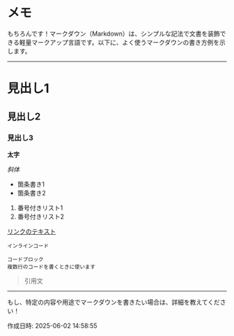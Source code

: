 # メモ

もちろんです！マークダウン（Markdown）は、シンプルな記法で文書を装飾できる軽量マークアップ言語です。以下に、よく使うマークダウンの書き方例を示します。

---

# 見出し1

## 見出し2

### 見出し3

**太字**

*斜体*

- 箇条書き1
- 箇条書き2

1. 番号付きリスト1
2. 番号付きリスト2

[リンクのテキスト](https://example.com)

`インラインコード`

```
コードブロック
複数行のコードを書くときに使います
```

> 引用文

---

もし、特定の内容や用途でマークダウンを書きたい場合は、詳細を教えてください！

作成日時: 2025-06-02 14:58:55